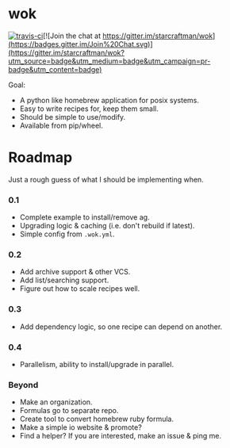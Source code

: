 # wok

[![travis-ci](https://travis-ci.org/starcraftman/wok.svg?branch=master)](https://travis-ci.org/starcraftman/wok)[![Join the chat at https://gitter.im/starcraftman/wok](https://badges.gitter.im/Join%20Chat.svg)](https://gitter.im/starcraftman/wok?utm_source=badge&utm_medium=badge&utm_campaign=pr-badge&utm_content=badge)

Goal:
* A python like homebrew application for posix systems.
* Easy to write recipes for, keep them small.
* Should be simple to use/modify.
* Available from pip/wheel.

# Roadmap
Just a rough guess of what I should be implementing when.

### 0.1
* Complete example to install/remove ag.
* Upgrading logic & caching (i.e. don't rebuild if latest).
* Simple config from `.wok.yml`.

### 0.2
* Add archive support & other VCS.
* Add list/searching support.
* Figure out how to scale recipes well.

### 0.3
* Add dependency logic, so one recipe can depend on another.

### 0.4
* Parallelism, ability to install/upgrade in parallel.

### Beyond
* Make an organization.
* Formulas go to separate repo.
* Create tool to convert homebrew ruby formula.
* Make a simple io website & promote?
* Find a helper? If you are interested, make an issue & ping me.

